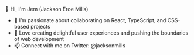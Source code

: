👋 Hi, I'm Jem (Jackson Eroe Mills)
* 💞️ I’m passionate about collaborating on React, TypeScript, and CSS-based projects
* 🚀 Love creating delightful user experiences and pushing the boundaries of web development
* 📫 Connect with me on Twitter: @jacksonmills

<!---
Jacksonmills/Jacksonmills is a ✨ special ✨ repository because its `README.md` (this file) appears on your GitHub profile.
You can click the Preview link to take a look at your changes.
--->
